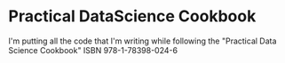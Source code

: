 # Practical DataScience Cookbook
I'm putting all the code that I'm writing while following the "Practical Data Science Cookbook" ISBN 978-1-78398-024-6
